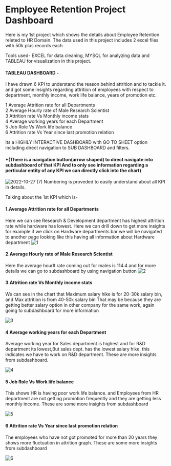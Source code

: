 # Employee Retention Project Dashboard
Here is my 1st project which shows the details about Employee Retention releted to HR Domain.
The data used in this project includes 2 excel files with 50k plus records each 
     
Tools used-  EXCEL for data cleaning, MYSQL for analyzing data and TABLEAU for visualization in this project.

#### TABLEAU DASHBOARD - 

I have drawn 6 KPI to understand the reason behind attrition and to tackle it.
and got some insights regarding attrition of employees with respect to department, monthly income, work life balance, years of promotion etc.

1 Average Attrition rate for all Departments    
2 Average Hourly rate of Male Research Scientist    
3 Attrition rate Vs Monthly income stats    
4 Average working years for each Department  
5 Job Role Vs Work life balance  
6 Attrition rate Vs Year since last promotion relation    


Its a HIGHLY INTERACTIVE DASHBOARD with GO TO SHEET option including direct navigation to SUB DASHBOARD and filters.
#### *(There is a navigation button(arrow shaped) to direct navigate into subdashboard of that KPI And to only see information regarding a perticular entity of any KPI we can directly click into the chart)

![2022-10-27 (7)](https://user-images.githubusercontent.com/108516869/198571397-627ad4dc-6f80-456a-8cfb-79da2fefde6b.png)
Numbering is proveded to easily understand about all KPI in details.

Talking about the 1st KPI which is-

#### 1.Average Attrition rate for all Departments

Here we can see Research & Development department has highest attrition rate while hardware has lowest. Here we can drill down to get more insights
for example if we click on Hardware departments bar we will be navigated to another page looking like this having all information about Hardware department
![1](https://user-images.githubusercontent.com/108516869/198577890-24b27f80-0c91-42db-a48f-371acdf62f42.png)


#### 2.Average Hourly rate of Male Research Scientist

Here the average hourlt rate coming out for males is 114.4 and for more details we can go to subdashboard by using navigation button
![2](https://user-images.githubusercontent.com/108516869/198577918-63b49a75-02fe-4908-a206-aaa404da16e5.png)



#### 3.Attrition rate Vs Monthly income stats   
We can see in the chart that Maximum salary hike is for 20-30k salary bin, and Max attrition is from 40-50k salary bin That may be because they are getting better salary
      option in other company for the same work, again going to subdashboard for more information 

![3](https://user-images.githubusercontent.com/108516869/198577590-dbbfbab8-8031-479f-8ee2-cc129cad2477.png)

#### 4 Average working years for each Department

Average working year for Sales department is highest and for R&D department its lowest,But sales dept. has the lowest salary hike.  this indicates we have to work on R&D department.
These are more insights from subdashboard.

![4](https://user-images.githubusercontent.com/108516869/198577938-c2cc4aca-d888-44ab-a950-9e75b80f279a.png)

#### 5 Job Role Vs Work life balance
This shows HR is having  poor work life balance. and Employees from HR department are not getting promotion frequently and they are getting less monthly income.
    These are some more insights from subdashboard


![5](https://user-images.githubusercontent.com/108516869/198577950-12f4c0f0-1f06-47e6-a517-7a824a57b39d.png)

#### 6 Attrition rate Vs Year since last promotion relation
The employees who have not got promoted for more than 20 years they shows more fluctuation in attrition graph.  These are some more insights from subdashboard


![6](https://user-images.githubusercontent.com/108516869/198577968-506b8770-4945-4771-92be-9ce388eaa8f1.png)

